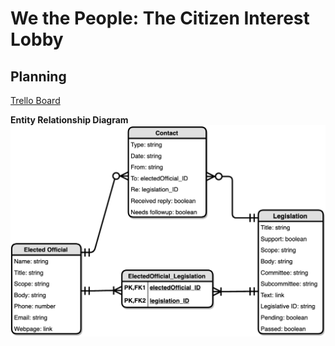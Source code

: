 # We the People: The Citizen Interest Lobby

## Planning

[Trello Board](https://trello.com/b/hbWZi7xe)

**Entity Relationship Diagram**
![entity relationship diagram](https://github.com/mdarsie/we-the-people/blob/master/public/ERD.png)
